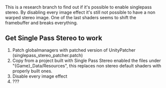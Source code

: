 This is a research branch to find out if it's possible to enable singlepass stereo. By disabling every image effect it's still not possible to have a non warped stereo image. One of the last shaders seems to shift the framebuffer and breaks everything.

## Get Single Pass Stereo to work
1) Patch globalmanagers with patched version of UnityPatcher (singlepass_stereo_patcher.patch)
2) Copy from a project built with Single Pass Stereo enabled the files under "{Game}_Data/Resources", this replaces non stereo default shaders with properly built ones.
3) Disable every image effect
4) ???

